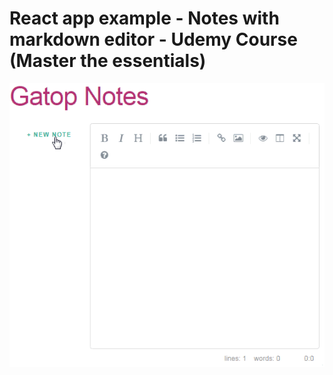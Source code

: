 # React app example - Notes with markdown editor - Udemy Course (Master the essentials)

![Alt Text](https://github.com/Gatop/reactjs-udemy-c2-notes-editor/blob/master/public/dog-gif.gif)
